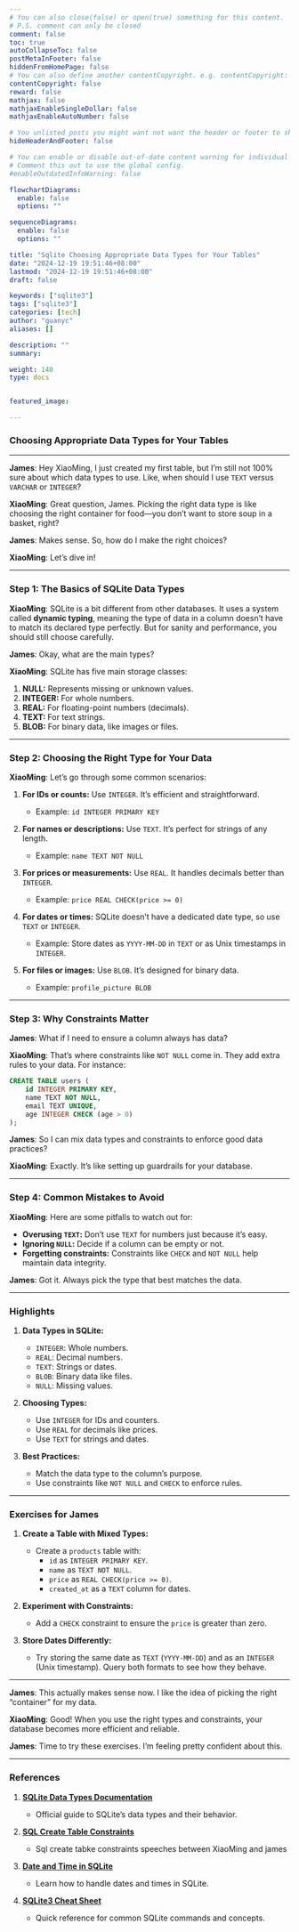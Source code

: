 ```yaml
---
# You can also close(false) or open(true) something for this content.
# P.S. comment can only be closed
comment: false
toc: true
autoCollapseToc: false
postMetaInFooter: false
hiddenFromHomePage: false
# You can also define another contentCopyright. e.g. contentCopyright: "This is another copyright."
contentCopyright: false
reward: false
mathjax: false
mathjaxEnableSingleDollar: false
mathjaxEnableAutoNumber: false

# You unlisted posts you might want not want the header or footer to show
hideHeaderAndFooter: false

# You can enable or disable out-of-date content warning for individual post.
# Comment this out to use the global config.
#enableOutdatedInfoWarning: false

flowchartDiagrams:
  enable: false
  options: ""

sequenceDiagrams:
  enable: false
  options: ""

title: "Sqlite Choosing Appropriate Data Types for Your Tables"
date: "2024-12-19 19:51:46+08:00"
lastmod: "2024-12-19 19:51:46+08:00"
draft: false

keywords: ["sqlite3"]
tags: ["sqlite3"]
categories: [tech]
author: "guanyc"
aliases: []

description: ""
summary:

weight: 140
type: docs


featured_image:

---
```


### **Choosing Appropriate Data Types for Your Tables**

---

**James**: Hey XiaoMing, I just created my first table, but I’m still not 100% sure about which data types to use. Like, when should I use `TEXT` versus `VARCHAR` or `INTEGER`?

**XiaoMing**: Great question, James. Picking the right data type is like choosing the right container for food—you don’t want to store soup in a basket, right?

**James**: Makes sense. So, how do I make the right choices?

**XiaoMing**: Let’s dive in!

---

### **Step 1: The Basics of SQLite Data Types**

**XiaoMing**: SQLite is a bit different from other databases. It uses a system called **dynamic typing**, meaning the type of data in a column doesn’t have to match its declared type perfectly. But for sanity and performance, you should still choose carefully.

**James**: Okay, what are the main types?

**XiaoMing**: SQLite has five main storage classes:
1. **NULL:** Represents missing or unknown values.
2. **INTEGER:** For whole numbers.
3. **REAL:** For floating-point numbers (decimals).
4. **TEXT:** For text strings.
5. **BLOB:** For binary data, like images or files.

---

### **Step 2: Choosing the Right Type for Your Data**

**XiaoMing**: Let’s go through some common scenarios:

1. **For IDs or counts:** Use `INTEGER`. It’s efficient and straightforward.
   - Example: `id INTEGER PRIMARY KEY`

2. **For names or descriptions:** Use `TEXT`. It’s perfect for strings of any length.
   - Example: `name TEXT NOT NULL`

3. **For prices or measurements:** Use `REAL`. It handles decimals better than `INTEGER`.
   - Example: `price REAL CHECK(price >= 0)`

4. **For dates or times:** SQLite doesn’t have a dedicated date type, so use `TEXT` or `INTEGER`.
   - Example: Store dates as `YYYY-MM-DD` in `TEXT` or as Unix timestamps in `INTEGER`.

5. **For files or images:** Use `BLOB`. It’s designed for binary data.
   - Example: `profile_picture BLOB`

---

### **Step 3: Why Constraints Matter**

**James**: What if I need to ensure a column always has data?

**XiaoMing**: That’s where constraints like `NOT NULL` come in. They add extra rules to your data. For instance:

```sql
CREATE TABLE users (
    id INTEGER PRIMARY KEY,
    name TEXT NOT NULL,
    email TEXT UNIQUE,
    age INTEGER CHECK (age > 0)
);
```

**James**: So I can mix data types and constraints to enforce good data practices?

**XiaoMing**: Exactly. It’s like setting up guardrails for your database.

---

### **Step 4: Common Mistakes to Avoid**

**XiaoMing**: Here are some pitfalls to watch out for:
- **Overusing `TEXT`:** Don’t use `TEXT` for numbers just because it’s easy.
- **Ignoring `NULL`:** Decide if a column can be empty or not.
- **Forgetting constraints:** Constraints like `CHECK` and `NOT NULL` help maintain data integrity.

**James**: Got it. Always pick the type that best matches the data.

---

### **Highlights**

1. **Data Types in SQLite:**
   - `INTEGER`: Whole numbers.
   - `REAL`: Decimal numbers.
   - `TEXT`: Strings or dates.
   - `BLOB`: Binary data like files.
   - `NULL`: Missing values.

2. **Choosing Types:**
   - Use `INTEGER` for IDs and counters.
   - Use `REAL` for decimals like prices.
   - Use `TEXT` for strings and dates.

3. **Best Practices:**
   - Match the data type to the column’s purpose.
   - Use constraints like `NOT NULL` and `CHECK` to enforce rules.

---

### **Exercises for James**

1. **Create a Table with Mixed Types:**
   - Create a `products` table with:
     - `id` as `INTEGER PRIMARY KEY`.
     - `name` as `TEXT NOT NULL`.
     - `price` as `REAL CHECK(price >= 0)`.
     - `created_at` as a `TEXT` column for dates.

2. **Experiment with Constraints:**
   - Add a `CHECK` constraint to ensure the `price` is greater than zero.

3. **Store Dates Differently:**
   - Try storing the same date as `TEXT` (`YYYY-MM-DD`) and as an `INTEGER` (Unix timestamp). Query both formats to see how they behave.

---

**James**: This actually makes sense now. I like the idea of picking the right “container” for my data.

**XiaoMing**: Good! When you use the right types and constraints, your database becomes more efficient and reliable.

**James**: Time to try these exercises. I’m feeling pretty confident about this.

---

### **References**

1. **[SQLite Data Types Documentation](https://sqlite.org/datatype3.html)**
   - Official guide to SQLite’s data types and their behavior.

2. **[SQL Create Table Constraints](/post/sqlite3/sqlite-sql-create-table-constraints/)**
   - Sql create tabke constraints speeches between XiaoMing and james

3. **[Date and Time in SQLite](https://sqlite.org/lang_datefunc.html)**
   - Learn how to handle dates and times in SQLite.

4. **[SQLite3 Cheat Sheet](https://www.sqlite.org/quickstart.html)**
   - Quick reference for common SQLite commands and concepts.
